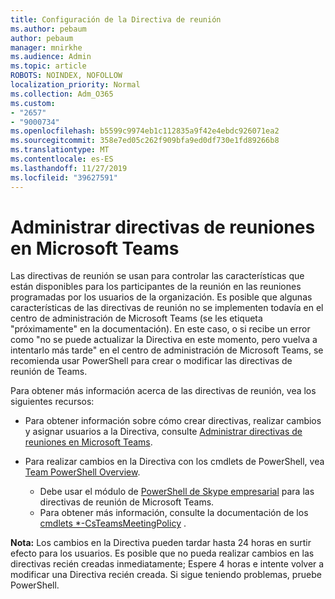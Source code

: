 ```yaml
---
title: Configuración de la Directiva de reunión
ms.author: pebaum
author: pebaum
manager: mnirkhe
ms.audience: Admin
ms.topic: article
ROBOTS: NOINDEX, NOFOLLOW
localization_priority: Normal
ms.collection: Adm_O365
ms.custom:
- "2657"
- "9000734"
ms.openlocfilehash: b5599c9974eb1c112835a9f42e4ebdc926071ea2
ms.sourcegitcommit: 358e7ed05c262f909bfa9ed0df730e1fd89266b8
ms.translationtype: MT
ms.contentlocale: es-ES
ms.lasthandoff: 11/27/2019
ms.locfileid: "39627591"
---
```

# <a name="manage-meeting-policies-in-microsoft-teams"></a>Administrar directivas de reuniones en Microsoft Teams

Las directivas de reunión se usan para controlar las características que están disponibles para los participantes de la reunión en las reuniones programadas por los usuarios de la organización. Es posible que algunas características de las directivas de reunión no se implementen todavía en el centro de administración de Microsoft Teams (se les etiqueta "próximamente" en la documentación). En este caso, o si recibe un error como "no se puede actualizar la Directiva en este momento, pero vuelva a intentarlo más tarde" en el centro de administración de Microsoft Teams, se recomienda usar PowerShell para crear o modificar las directivas de reunión de Teams. 

Para obtener más información acerca de las directivas de reunión, vea los siguientes recursos:

- Para obtener información sobre cómo crear directivas, realizar cambios y asignar usuarios a la Directiva, consulte [Administrar directivas de reuniones en Microsoft Teams](https://docs.microsoft.com/microsoftteams/meeting-policies-in-teams).

- Para realizar cambios en la Directiva con los cmdlets de PowerShell, vea [Team PowerShell Overview](https://docs.microsoft.com/microsoftteams/teams-powershell-overview). 
    - Debe usar el módulo de [PowerShell de Skype empresarial](https://www.microsoft.com/download/details.aspx?id=39366) para las directivas de reunión de Microsoft Teams. 
    - Para obtener más información, consulte la documentación de los [cmdlets *-CsTeamsMeetingPolicy](https://docs.microsoft.com/search/?search=CsTeamsMeetingPolicy&view=skype-ps) .

**Nota:** Los cambios en la Directiva pueden tardar hasta 24 horas en surtir efecto para los usuarios. Es posible que no pueda realizar cambios en las directivas recién creadas inmediatamente; Espere 4 horas e intente volver a modificar una Directiva recién creada. Si sigue teniendo problemas, pruebe PowerShell.  